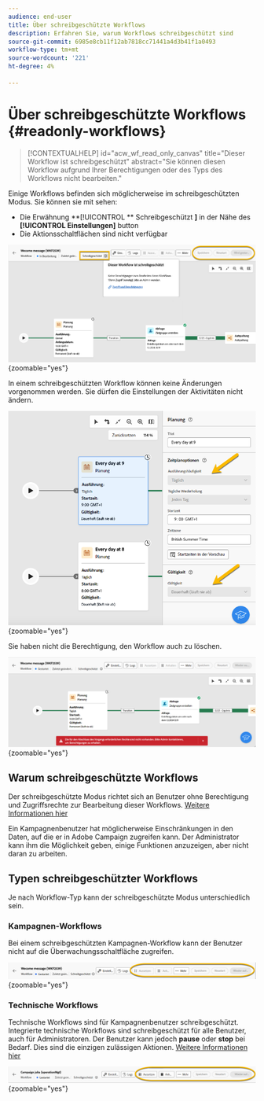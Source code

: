 ```yaml
---
audience: end-user
title: Über schreibgeschützte Workflows
description: Erfahren Sie, warum Workflows schreibgeschützt sind
source-git-commit: 6985e8cb11f12ab7818cc71441a4d3b41f1a0493
workflow-type: tm+mt
source-wordcount: '221'
ht-degree: 4%

---
```


# Über schreibgeschützte Workflows {#readonly-workflows}

>[!CONTEXTUALHELP]
>id="acw_wf_read_only_canvas"
>title="Dieser Workflow ist schreibgeschützt"
>abstract="Sie können diesen Workflow aufgrund Ihrer Berechtigungen oder des Typs des Workflows nicht bearbeiten."

Einige Workflows befinden sich möglicherweise im schreibgeschützten Modus. Sie können sie mit sehen:

- Die Erwähnung **[!UICONTROL ** Schreibgeschützt **]**  in der Nähe des **[!UICONTROL Einstellungen]** button
- Die Aktionsschaltflächen sind nicht verfügbar

![](assets/readonly-workflow.png){zoomable="yes"}

In einem schreibgeschützten Workflow können keine Änderungen vorgenommen werden. Sie dürfen die Einstellungen der Aktivitäten nicht ändern.


![](assets/scheduler-readonly.png){zoomable="yes"}


Sie haben nicht die Berechtigung, den Workflow auch zu löschen.

![](assets/readonly-rights.png){zoomable="yes"}

## Warum schreibgeschützte Workflows

Der schreibgeschützte Modus richtet sich an Benutzer ohne Berechtigung und Zugriffsrechte zur Bearbeitung dieser Workflows. [Weitere Informationen hier](../get-started/permissions.md)

Ein Kampagnenbenutzer hat möglicherweise Einschränkungen in den Daten, auf die er in Adobe Campaign zugreifen kann. Der Administrator kann ihm die Möglichkeit geben, einige Funktionen anzuzeigen, aber nicht daran zu arbeiten.

## Typen schreibgeschützter Workflows

Je nach Workflow-Typ kann der schreibgeschützte Modus unterschiedlich sein.

### Kampagnen-Workflows

Bei einem schreibgeschützten Kampagnen-Workflow kann der Benutzer nicht auf die Überwachungsschaltfläche zugreifen.

![](assets/readonly-campaign-workflow.png){zoomable="yes"}

### Technische Workflows

Technische Workflows sind für Kampagnenbenutzer schreibgeschützt.
Integrierte technische Workflows sind schreibgeschützt für alle Benutzer, auch für Administratoren. Der Benutzer kann jedoch **pause** oder **stop** bei Bedarf. Dies sind die einzigen zulässigen Aktionen. [Weitere Informationen hier](https://experienceleague.adobe.com/en/docs/campaign/automation/workflows/introduction/wf-type/technical-workflows)

![](assets/readonly-technical-workflow.png){zoomable="yes"}